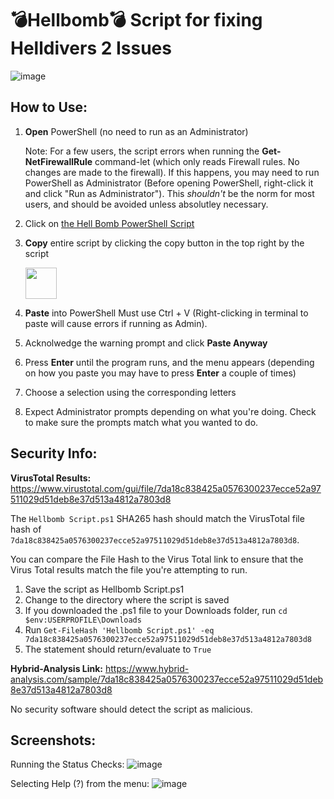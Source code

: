 # 💣Hellbomb💣 Script for fixing Helldivers 2 Issues

![image](https://github.com/helldivers2fixes/HellbombScript/assets/166264070/d08d4fec-ebb0-4d3f-b84d-4dfd45e8bc55)


## How to Use:

 1. **Open** PowerShell (no need to run as an Administrator)

    Note: For a few users, the script errors when running the **Get-NetFirewallRule** command-let (which only reads Firewall rules. No changes are made to the firewall). If this happens, you may need to run PowerShell as Administrator (Before opening PowerShell, right-click it and click "Run as Administrator"). This _shouldn't_ be the norm for most users, and should be avoided unless absolutley necessary.
 3. Click on [the Hell Bomb PowerShell Script](https://github.com/helldivers2fixes/HellbombScript/blob/main/Hellbomb%20Script.ps1)
 4. **Copy** entire script by clicking the copy button in the top right by the script
    
       <img src = "https://github.com/helldivers2fixes/HellbombScript/assets/166264070/5a600b1c-64f6-4956-ba2f-f82c9a317f81" height=50>
       
 6. **Paste** into PowerShell Must use Ctrl + V (Right-clicking in terminal to paste will cause errors if running as Admin).
 7. Acknolwedge the warning prompt and click **Paste Anyway**
 8. Press **Enter** until the program runs, and the menu appears (depending on how you paste you may have to press **Enter** a couple of times)
 9. Choose a selection using the corresponding letters
 10. Expect Administrator prompts depending on what you're doing. Check to make sure the prompts match what you wanted to do.

## Security Info:

**VirusTotal Results:** https://www.virustotal.com/gui/file/7da18c838425a0576300237ecce52a97511029d51deb8e37d513a4812a7803d8

The ``Hellbomb Script.ps1`` SHA265 hash should match the VirusTotal file hash of ``7da18c838425a0576300237ecce52a97511029d51deb8e37d513a4812a7803d8``.

You can compare the File Hash to the Virus Total link to ensure that the Virus Total results match the file you're attempting to run.

1. Save the script as Hellbomb Script.ps1
2. Change to the directory where the script is saved
3. If you downloaded the .ps1 file to your Downloads folder, run ``cd $env:USERPROFILE\Downloads``
4. Run ``Get-FileHash 'Hellbomb Script.ps1' -eq 7da18c838425a0576300237ecce52a97511029d51deb8e37d513a4812a7803d8``
5. The statement should return/evaluate to ``True``

**Hybrid-Analysis Link:** https://www.hybrid-analysis.com/sample/7da18c838425a0576300237ecce52a97511029d51deb8e37d513a4812a7803d8

No security software should detect the script as malicious.
## Screenshots:

Running the Status Checks:
![image](https://github.com/helldivers2fixes/HellbombScript/assets/166264070/f35b87dc-0329-431f-bc30-1dd4b89f366c)

Selecting Help (?) from the menu:
![image](https://github.com/helldivers2fixes/HellbombScript/assets/166264070/b3c7313b-dd93-4c3f-a907-d77d5d4fac0f)

